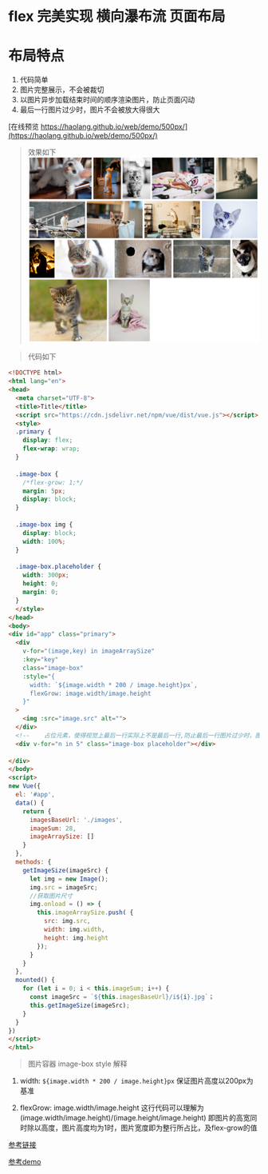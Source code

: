 # flex 完美实现 横向瀑布流 页面布局

# 布局特点
1. 代码简单
2. 图片完整展示，不会被裁切
3. 以图片异步加载结束时间的顺序渲染图片，防止页面闪动
4. 最后一行图片过少时，图片不会被放大得很大


[在线预览 https://haolang.github.io/web/demo/500px/](https://haolang.github.io/web/demo/500px/)

> 效果如下
![展示效果](.README_images/a08295db.png)

> 代码如下

```html 
<!DOCTYPE html>
<html lang="en">
<head>
  <meta charset="UTF-8">
  <title>Title</title>
  <script src="https://cdn.jsdelivr.net/npm/vue/dist/vue.js"></script>
  <style>
  .primary {
    display: flex;
    flex-wrap: wrap;
  }

  .image-box {
    /*flex-grow: 1;*/
    margin: 5px;
    display: block;
  }

  .image-box img {
    display: block;
    width: 100%;
  }

  .image-box.placeholder {
    width: 300px;
    height: 0;
    margin: 0;
  }
  </style>
</head>
<body>
<div id="app" class="primary">
  <div
    v-for="(image,key) in imageArraySize"
    :key="key"
    class="image-box"
    :style="{
      width: `${image.width * 200 / image.height}px`,
      flexGrow: image.width/image.height
    }"
  >
    <img :src="image.src" alt="">
  </div>
  <!--    占位元素，使得视觉上最后一行实际上不是最后一行,防止最后一行图片过少时，图片被放大过大-->
  <div v-for="n in 5" class="image-box placeholder"></div>

</div>
</body>
<script>
new Vue({
  el: '#app',
  data() {
    return {
      imagesBaseUrl: './images',
      imageSum: 28,
      imageArraySize: []
    }
  },
  methods: {
    getImageSize(imageSrc) {
      let img = new Image();
      img.src = imageSrc;
      //获取图片尺寸
      img.onload = () => {
        this.imageArraySize.push( {
          src: img.src,
          width: img.width,
          height: img.height
        });
      }
    }
  },
  mounted() {
    for (let i = 0; i < this.imageSum; i++) {
      const imageSrc = `${this.imagesBaseUrl}/i${i}.jpg`；
      this.getImageSize(imageSrc);
    }
  }
})
</script>
</html>

```

      
> 图片容器 image-box style 解释

1. width: `${image.width * 200 / image.height}px` 保证图片高度以200px为基准

2. flexGrow: image.width/image.height 这行代码可以理解为 (image.width/image.height)/(image.height/image.height)
即图片的高宽同时除以高度，图片高度均为1时，图片宽度即为整行所占比，及flex-grow的值



[参考链接](https://github.com/xieranmaya/blog/issues/6)

[参考demo](https://jsbin.com/tisaluy/6/edit?html,css,output)
